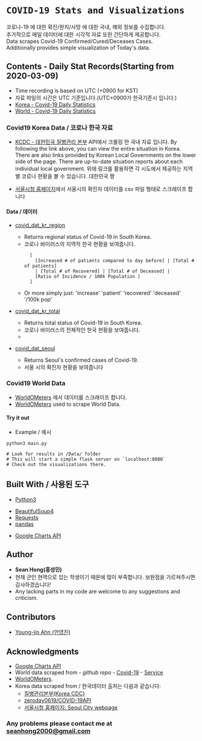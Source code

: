 # `COVID-19 Stats and Visualizations`
코로나-19 에 대한 확진/완치/사망 에 대한 국내, 해외 정보를 수집합니다. <br />
추가적으로 매일 데이터에 대한 시각적 자료 또한 간단하게 제공합니다. <br />
Data scrapes Covid-19 Confirmed/Cured/Deceases Cases. <br />
Additionally provides simple visualization of Today's data.


## Contents - Daily Stat Records(Starting from 2020-03-09)

* Time recording is based on UTC (+0900 for KST)
* 자료 파일의 시간은 UTC 기준입니다.(UTC+0900가 한국기준시 입니다.)
* [Korea - Covid-19 Daily Statistics](./Data/Korea)
* [World - Covid-19 Daily Statistics](./Data/World)

### Covid19 Korea Data / 코로나 한국 자료 

* [KCDC - 대한민국 질병관리 본부](http://ncov.mohw.go.kr/bdBoardList_Real.do?) API에서 크롤링 한 국내 자료 입니다.
 By following the link above, you can view the entire situation in Korea. There are also links provided by Korean Local Governments on the lower side of the page.
  There are up-to-date situation reports about each individual local government. 
 위에 링크를 활용하면 각 시도에서 제공하는 지역별 코로나 현황을 볼 수 있습니다. 대한민국 짱 

* [서울시청 홈페이지](http://www.seoul.go.kr/coronaV/coronaStatus.do)에서 서울시의 확진자 데이터를 csv 파일 형태로 스크레이프 합니다

#### Data / 데이터

* [covid_dat_kr_region](./Data/Korea/covid_dat_kr_region.csv) 
  * Returns regional status of Covid-19 in South Korea.
  * 코로나 바이러스의 지역적 한국 현황을 보여줍니다.
    ```
      [
        [Increased # of patients compared to day before] | [Total # of patients] 
        | [Total # of Recovered] | [Total # of Deceased] |
        [Ratio of Incidence / 100k Population ]
      ]
    ```
  * Or more simply just: 'increase'	'patient'	'recovered' 'deceased' '/100k pop'

* [covid_dat_kr_total](./Data/Korea/covid_dat_kr_total.csv) 
  * Returns total status of Covid-19 in South Korea.
  * 코로나 바이러스의 전체적인 한국 현황을 보여줍니다.
  * 
* [covid_dat_seoul](./Data/Korea/covid_dat_seoul.csv) 
  * Returns Seoul's confirmed cases of Covid-19.
  * 서울 시의 확진자 현황을 보여줍니다

### Covid19 World Data

* [WorldOMeters](https://www.worldometers.info/coronavirus/#countries) 에서 데이터를 스크래이프 합니다.
* [WorldOMeters](https://www.worldometers.info/coronavirus/#countries) used to scrape World Data.

#### Try it out

* Example / 예시
```
python3 main.py

# Look for results in /Data/ folder
# This will start a simple flask server on `localhost:8080`
# Check out the visualizations there.
```



## Built With / 사용된 도구

* [Python3](https://www.python.org/doc)
- [BeautifulSoup4](https://www.crummy.com/software/BeautifulSoup/bs4/doc/) 
- [Requests](https://requests.readthedocs.io/en/master/)
- [pandas](https://pandas.pydata.org/pandas-docs/stable/reference/frame.html)
* [Google Charts API](https://developers.google.com/chart)

## Author


* **Sean Hong(홍성민)** 
* 현재 군인 현역으로 있는 학생이기 때문에 많이 부족합니다. 보완점을 가르쳐주시면 감사하겠습니다!
* Any lacking parts in my code are welcome to any suggestions and criticism.

## Contributors

- [Young-jin Ahn (안영진)](https://github.com/snoop2head)

## Acknowledgments

* [Google Charts API](https://developers.google.com/chart)
* World data scraped from - *github repo* - [Covid-19](https://github.com/CSSEGISandData/COVID-19) - [Service](https://services1.arcgis.com/0MSEUqKaxRlEPj5g/arcgis/rest/services/ncov_cases/FeatureServer)
* [WorldOMeters](https://www.worldometers.info/coronavirus/#countries).
* Korea data scraped from / 한국데이터 출처는 다음과 같습니다:
  * [질병관리본부(Korea CDC)](http://ncov.mohw.go.kr/index_main.jsp)
  * [zeroday0619/COVID-19API](https://github.com/zeroday0619/COVID-19API/)
  * [서울시청 홈페이지: Seoul City webpage](http://www.seoul.go.kr/coronaV/coronaStatus.do)

### Any problems please contact me at [seanhong2000@gmail.com](seanhong2000@gmail.com)
